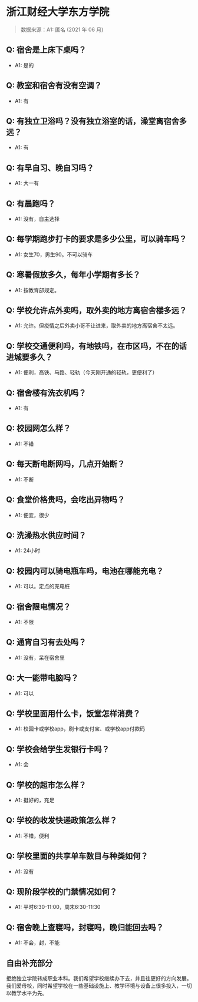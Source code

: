 # 浙江财经大学东方学院

> 数据来源：A1: 匿名 (2021 年 06 月)

## Q: 宿舍是上床下桌吗？

- A1: 是的

## Q: 教室和宿舍有没有空调？

- A1: 有

## Q: 有独立卫浴吗？没有独立浴室的话，澡堂离宿舍多远？

- A1: 有

## Q: 有早自习、晚自习吗？

- A1: 大一有

## Q: 有晨跑吗？

- A1: 没有，自主选择

## Q: 每学期跑步打卡的要求是多少公里，可以骑车吗？

- A1: 女生70，男生90。不可以骑车

## Q: 寒暑假放多久，每年小学期有多长？

- A1: 按教育部规定。

## Q: 学校允许点外卖吗，取外卖的地方离宿舍楼多远？

- A1: 允许。但疫情之后外卖小哥不让进来，取外卖的地方离宿舍不太远。

## Q: 学校交通便利吗，有地铁吗，在市区吗，不在的话进城要多久？

- A1: 便利，高铁、马路、轻轨（今天刚开通的轻轨，更便利了）

## Q: 宿舍楼有洗衣机吗？

- A1: 有

## Q: 校园网怎么样？

- A1: 不错

## Q: 每天断电断网吗，几点开始断？

- A1: 不断

## Q: 食堂价格贵吗，会吃出异物吗？

- A1: 便宜，很少

## Q: 洗澡热水供应时间？

- A1: 24小时

## Q: 校园内可以骑电瓶车吗，电池在哪能充电？

- A1: 可以。定点的充电桩

## Q: 宿舍限电情况？

- A1: 不限

## Q: 通宵自习有去处吗？

- A1: 没有，呆在宿舍里

## Q: 大一能带电脑吗？

- A1: 可以

## Q: 学校里面用什么卡，饭堂怎样消费？

- A1: 校园卡或学校app，刷卡或支付宝、或学校app付款码

## Q: 学校会给学生发银行卡吗？

- A1: 会

## Q: 学校的超市怎么样？

- A1: 挺好的，充足

## Q: 学校的收发快递政策怎么样？

- A1: 不错，便利

## Q: 学校里面的共享单车数目与种类如何？

- A1: 没有

## Q: 现阶段学校的门禁情况如何？

- A1: 平时6:30-11:00，周末6:30-11:30

## Q: 宿舍晚上查寝吗，封寝吗，晚归能回去吗？

- A1: 不会，封，不能

## 自由补充部分

拒绝独立学院转成职业本科。我们希望学校继续办下去，并且往更好的方向发展。我们爱母校，同时希望学校在一些基础设施上、教学环境与设备上很多投入，一切以教学水平为先。